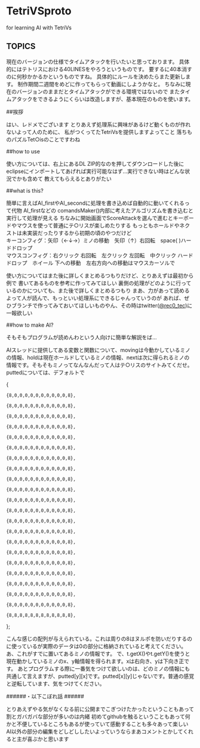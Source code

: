 TetriVSproto
==============
for learning AI with TetriVs

## TOPICS

現在のバージョンの仕様でタイムアタックを行いたいと思っております。
具体的にはテトリスにおける40LINESをやろうというものです。
要するに40本消すのに何秒かかるかというものですね。
具体的にルールを決めたらまた更新します。
制作期間二週間をめどに作ってもらって動画にしようかなと。
ちなみに現在のバージョンのままだとタイムアタックができる環境ではないので
またタイムアタックをできるようにくらいは改造しますが、基本現在のものを使います。


##挨拶

はい、レドメでございます
とりあえず処理系に興味があるけど動くものが作れないよって人のために、
私がつくってたTetriVsを提供しますよってこと
落ちものパズルTet○isのことですわね

##how to use

使い方については、右上にあるDL ZIP的なのを押してダウンロードした後に
eclipseにインポートしてあげれば実行可能なはず…実行できない時はどんな状況でかも含めて
教えてもらえるとありがたい

##what is this?

簡単に言えばAI_firstやAI_secondに処理を書き込めば自動的に動いてくれるって代物
AI_firstなどの comandsMaker()内部に考えたアルゴリズムを書き込むと実行して処理が見える
ちなみに開始画面でScoreAttackを選んで進むとキーボードやマウスを使って普通にテ○リスが楽しめたりする
もっともホールドやネクストは未実装だったりするから初期の頃のやつだけど  
キーコンフィグ：矢印（←↓→）ミノの移動　矢印（↑）右回転　space( )ハードドロップ  
マウスコンフィグ：右クリック 右回転　左クリック 左回転　中クリック ハードドロップ　ホイール   下への移動　左右方向への移動はマウスカーソルで  

使い方についてはまた後に詳しくまとめるつもりだけど、とりあえずは最初から例で
書いてあるものを参考に作ってみてほしい
裏側の処理がどのように行っているのかについても、また後で詳しくまとめるつもり
まあ、力があって読めるよって人が読んで、もっといい処理系にできるじゃんっていうのが
あれば、ぜひブランチで作ってみておいてほしいものやん、その時はtwitter([@rec0_tec](https://twitter.com/rec0_tec))に一報欲しい

##how to make AI?

そもそもプログラムが読めんわという人向けに簡単な解説をば…

AIスレッドに提供してある変数と関数について、movingは今動かしているミノの情報、holdは現在ホールドしているミノの情報、nextは次に得られるミノの情報です。そもそもミノってなんなんだって人はテ○リスのサイトみてくだせ。
puttedについては、デフォルトで

{

	{8,0,0,0,0,0,0,0,0,0,0,8},

	{8,0,0,0,0,0,0,0,0,0,0,8},

	{8,0,0,0,0,0,0,0,0,0,0,8},

	{8,0,0,0,0,0,0,0,0,0,0,8},

	{8,0,0,0,0,0,0,0,0,0,0,8},

	{8,0,0,0,0,0,0,0,0,0,0,8},

	{8,0,0,0,0,0,0,0,0,0,0,8},

	{8,0,0,0,0,0,0,0,0,0,0,8},

	{8,0,0,0,0,0,0,0,0,0,0,8},

	{8,0,0,0,0,0,0,0,0,0,0,8},

	{8,0,0,0,0,0,0,0,0,0,0,8},

	{8,0,0,0,0,0,0,0,0,0,0,8},

	{8,0,0,0,0,0,0,0,0,0,0,8},

	{8,0,0,0,0,0,0,0,0,0,0,8},

	{8,0,0,0,0,0,0,0,0,0,0,8},

	{8,0,0,0,0,0,0,0,0,0,0,8},

	{8,0,0,0,0,0,0,0,0,0,0,8},

	{8,0,0,0,0,0,0,0,0,0,0,8},

	{8,0,0,0,0,0,0,0,0,0,0,8},

	{8,0,0,0,0,0,0,0,0,0,0,8},

	{8,0,0,0,0,0,0,0,0,0,0,8},

	{8,8,8,8,8,8,8,8,8,8,8,8},
};

こんな感じの配列が与えられている。これは周りの8はヌルポを防いだりするのに使っているが実際のデータは0の部分に格納されていると考えてください。あ、これがすでに置いてあるミノの情報です。
で、t.getX()やt.getY()を使うと現在動かしているミノのx、y軸情報を得られます。xは右向き、yは下向き正です。
あとプログラムする際に一番気をつけて欲しいのは、どのミノの情報にも共通して言えますが、putted[y][x]です。putted[x][y]じゃないです。普通の感覚と逆転しています、気をつけてください。

######・以下こぼれ話 ######

とりあえずやる気がなくなる前に公開までこぎつけたかったということもあって割とガバガバな部分が多いのは内緒
初めてgithubを触るということもあって何かと不便しているところもあるが使っていて感動することも多々あって楽しい
AI以外の部分の編集をどしどししたいよっていうならまあコメントとかしてくれると主が喜ぶかと思います
